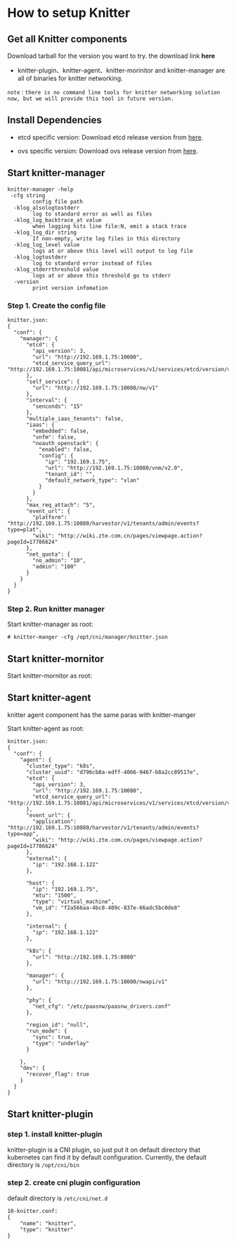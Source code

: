 # How to setup Knitter

## Get all Knitter components
Download tarball for the version you want to try. the download link **here**

- knitter-plugin、knitter-agent、knitter-morinitor and knitter-manager are all of binaries for knitter networking.

```
note：there is no command line tools for knitter networking solution now, but we will provide this tool in future version.
```

## Install Dependencies
- etcd
specific version:
Download etcd release version from [here](https://github.com/coreos/etcd/releases).

- ovs
specific version:
Download ovs release version from [here](https://github.com/openvswitch/ovs/releases).

## Start knitter-manager
```
knitter-manager -help
 -cfg string
        config file path
  -klog_alsologtostderr
        log to standard error as well as files
  -klog_log_backtrace_at value
        when logging hits line file:N, emit a stack trace
  -klog_log_dir string
        If non-empty, write log files in this directory
  -klog_log_level value
        logs at or above this level will output to log file
  -klog_logtostderr
        log to standard error instead of files
  -klog_stderrthreshold value
        logs at or above this threshold go to stderr
  -version
        print version infomation
```


### Step 1. Create the config file

```
knitter.json:
{
  "conf": {
    "manager": {
      "etcd": {
        "api_version": 3,
        "url": "http://192.169.1.75:10080",
        "etcd_service_query_url": "http://192.169.1.75:10081/api/microservices/v1/services/etcd/version/v2"
      },
      "self_service": {
        "url": "http://192.169.1.75:10080/nw/v1"
      },
      "interval": {
        "senconds": "15"
      },
      "multiple_iaas_tenants": false,
      "iaas": {
        "embedded": false,
        "vnfm": false,
        "noauth_openstack": {
          "enabled": false,
          "config": {
            "ip": "192.169.1.75",
            "url": "http://192.169.1.75:10080/vnm/v2.0",
            "tenant_id": "",
            "default_network_type": "vlan"
          }
        }
      },
      "max_req_attach": "5",
      "event_url": {
        "platform": "http://192.169.1.75:10080/harvestor/v1/tenants/admin/events?type=plat",
        "wiki": "http://wiki.zte.com.cn/pages/viewpage.action?pageId=17786624"
      },
      "net_quota": {
        "no_admin": "10",
        "admin": "100"
      }
    }
  }
}
```
### Step 2. Run knitter manager
Start knitter-manager as root:
```
# knitter-manger -cfg /opt/cni/manager/knitter.json
```

## Start knitter-mornitor
Start knitter-mornitor as root:


## Start knitter-agent
knitter agent component has the same paras with knitter-manger

Start knitter-agent as root:
```
knitter.json:
{
  "conf": {
    "agent": {
      "cluster_type": "k8s",
      "cluster_uuid": "d796cb8a-edff-4066-9467-b8a2cc89517e",
      "etcd": {
        "api_version": 3,
        "url": "http://192.169.1.75:10080",
        "etcd_service_query_url": "http://192.169.1.75:10081/api/microservices/v1/services/etcd/version/v2"
      },
      "event_url": {
        "application": "http://192.169.1.75:10080/harvestor/v1/tenants/admin/events?type=app",
        "wiki": "http://wiki.zte.com.cn/pages/viewpage.action?pageId=17786624"
      },
      "external": {
        "ip": "192.168.1.122"
      },

      "host": {
        "ip": "192.169.1.75",
        "mtu": "1500",
        "type": "virtual_machine",
        "vm_id": "f2a566aa-4bc8-409c-837e-66adc5bc0de8"
      },

      "internal": {
        "ip": "192.168.1.122"
      },

      "k8s": {
        "url": "http://192.169.1.75:8080"
      },

      "manager": {
        "url": "http://192.169.1.75:10080/nwapi/v1"
      },

      "phy": {
        "net_cfg": "/etc/paasnw/paasnw_drivers.conf"
      },

      "region_id": "null",
      "run_mode": {
        "sync": true,
        "type": "underlay"
      }

    },
    "dev": {
      "recover_flag": true
    }
  }
}
```
## Start knitter-plugin
### step 1. install knitter-plugin
knitter-plugin is a CNI plugin, so just put it on default directory that kubernetes can find it by default configuration. Currently, the default directory is `/opt/cni/bin`


### step 2. create cni plugin configuration
default directory is `/etc/cni/net.d`


```
10-knitter.conf:
{
    "name": "knitter",
    "type": "knitter"
}
```


